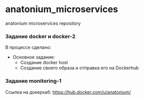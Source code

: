 # anatonium_microservices
anatonium microservices repository

### Задание docker и docker-2

В процессе сделано:

- Основное задание:
    - Создание docker host
    - Создание своего образа и отправка его на Dockerhub

### Задание monitoring-1

Ссылка на докерхаб:
https://hub.docker.com/u/anatonium/
